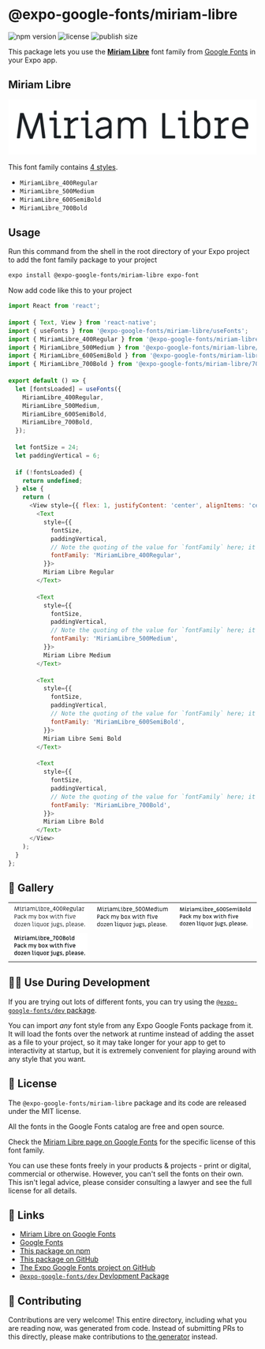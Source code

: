 # @expo-google-fonts/miriam-libre

![npm version](https://flat.badgen.net/npm/v/@expo-google-fonts/miriam-libre)
![license](https://flat.badgen.net/github/license/expo/google-fonts)
![publish size](https://flat.badgen.net/packagephobia/install/@expo-google-fonts/miriam-libre)

This package lets you use the [**Miriam Libre**](https://fonts.google.com/specimen/Miriam+Libre) font family from [Google Fonts](https://fonts.google.com/) in your Expo app.

## Miriam Libre

![Miriam Libre](./font-family.png)

This font family contains [4 styles](#-gallery).

- `MiriamLibre_400Regular`
- `MiriamLibre_500Medium`
- `MiriamLibre_600SemiBold`
- `MiriamLibre_700Bold`

## Usage

Run this command from the shell in the root directory of your Expo project to add the font family package to your project
```sh
expo install @expo-google-fonts/miriam-libre expo-font
```

Now add code like this to your project
```js
import React from 'react';

import { Text, View } from 'react-native';
import { useFonts } from '@expo-google-fonts/miriam-libre/useFonts';
import { MiriamLibre_400Regular } from '@expo-google-fonts/miriam-libre/400Regular';
import { MiriamLibre_500Medium } from '@expo-google-fonts/miriam-libre/500Medium';
import { MiriamLibre_600SemiBold } from '@expo-google-fonts/miriam-libre/600SemiBold';
import { MiriamLibre_700Bold } from '@expo-google-fonts/miriam-libre/700Bold';

export default () => {
  let [fontsLoaded] = useFonts({
    MiriamLibre_400Regular,
    MiriamLibre_500Medium,
    MiriamLibre_600SemiBold,
    MiriamLibre_700Bold,
  });

  let fontSize = 24;
  let paddingVertical = 6;

  if (!fontsLoaded) {
    return undefined;
  } else {
    return (
      <View style={{ flex: 1, justifyContent: 'center', alignItems: 'center' }}>
        <Text
          style={{
            fontSize,
            paddingVertical,
            // Note the quoting of the value for `fontFamily` here; it expects a string!
            fontFamily: 'MiriamLibre_400Regular',
          }}>
          Miriam Libre Regular
        </Text>

        <Text
          style={{
            fontSize,
            paddingVertical,
            // Note the quoting of the value for `fontFamily` here; it expects a string!
            fontFamily: 'MiriamLibre_500Medium',
          }}>
          Miriam Libre Medium
        </Text>

        <Text
          style={{
            fontSize,
            paddingVertical,
            // Note the quoting of the value for `fontFamily` here; it expects a string!
            fontFamily: 'MiriamLibre_600SemiBold',
          }}>
          Miriam Libre Semi Bold
        </Text>

        <Text
          style={{
            fontSize,
            paddingVertical,
            // Note the quoting of the value for `fontFamily` here; it expects a string!
            fontFamily: 'MiriamLibre_700Bold',
          }}>
          Miriam Libre Bold
        </Text>
      </View>
    );
  }
};

```

## 🔡 Gallery


||||
|-|-|-|
|![MiriamLibre_400Regular](.//400Regular/MiriamLibre_400Regular.ttf.png)|![MiriamLibre_500Medium](.//500Medium/MiriamLibre_500Medium.ttf.png)|![MiriamLibre_600SemiBold](.//600SemiBold/MiriamLibre_600SemiBold.ttf.png)||
|![MiriamLibre_700Bold](.//700Bold/MiriamLibre_700Bold.ttf.png)||||


## 👩‍💻 Use During Development

If you are trying out lots of different fonts, you can try using the [`@expo-google-fonts/dev` package](https://github.com/freeboub/google-fonts/tree/master/font-packages/dev#readme).

You can import *any* font style from any Expo Google Fonts package from it. It will load the fonts
over the network at runtime instead of adding the asset as a file to your project, so it may take longer
for your app to get to interactivity at startup, but it is extremely convenient
for playing around with any style that you want.

## 📖 License

The `@expo-google-fonts/miriam-libre` package and its code are released under the MIT license.

All the fonts in the Google Fonts catalog are free and open source.

Check the [Miriam Libre page on Google Fonts](https://fonts.google.com/specimen/Miriam+Libre) for the specific license of this font family.

You can use these fonts freely in your products & projects - print or digital, commercial or otherwise. However, you can't sell the fonts on their own. This isn't legal advice, please consider consulting a lawyer and see the full license for all details.

## 🔗 Links

- [Miriam Libre on Google Fonts](https://fonts.google.com/specimen/Miriam+Libre)
- [Google Fonts](https://fonts.google.com/)
- [This package on npm](https://www.npmjs.com/package/@expo-google-fonts/miriam-libre)
- [This package on GitHub](https://github.com/freeboub/google-fonts/tree/master/font-packages/miriam-libre)
- [The Expo Google Fonts project on GitHub](https://github.com/freeboub/google-fonts)
- [`@expo-google-fonts/dev` Devlopment Package](https://github.com/freeboub/google-fonts/tree/master/font-packages/dev)

## 🤝 Contributing

Contributions are very welcome! This entire directory, including what you are reading now, was generated from code. Instead of submitting PRs to this directly, please make contributions to [the generator](https://github.com/freeboub/google-fonts/tree/master/packages/generator) instead.
